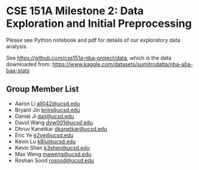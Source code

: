 # CSE 151A Milestone 2: Data Exploration and Initial Preprocessing

Please see Python notebook and pdf for details of our exploratory data analysis. 

See https://github.com/cse151a-nba-project/data, which is the data downloaded from: https://www.kaggle.com/datasets/sumitrodatta/nba-aba-baa-stats

## Group Member List
- Aaron Li all042@ucsd.edu
- Bryant Jin brjin@ucsd.edu
- Daniel Ji daji@ucsd.edu
- David Wang dyw001@ucsd.edu
- Dhruv Kanetkar dkanetkar@ucsd.edu
- Eric Ye e2ye@ucsd.edu
- Kevin Lu k8lu@ucsd.edu
- Kevin Shen k3shen@ucsd.edu
- Max Weng maweng@ucsd.edu
- Roshan Sood rosood@ucsd.edu
